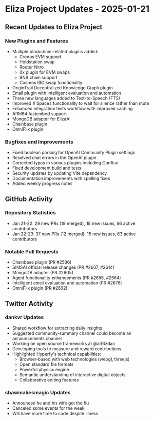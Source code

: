 # Eliza Project Updates - 2025-01-21

## Recent Updates to Eliza Project

### New Plugins and Features
- Multiple blockchain-related plugins added:
  - Cronos EVM support
  - Holdstation swap
  - Router Nitro
  - 0x plugin for EVM swaps
  - BNB chain support
  - Cosmos IBC swap functionality
- OriginTrail Decentralized Knowledge Graph plugin
- Email plugin with intelligent evaluation and automation
- Three new languages added to Text-to-Speech (TTS)
- Improved X Spaces functionality to wait for silence rather than mute
- Enhanced integration tests workflow with improved caching
- ARM64 fastembed support
- MongoDB adapter for ElizaAI
- Chainbase plugin
- OmniFlix plugin

### Bugfixes and Improvements
- Fixed boolean parsing for OpenAI Community Plugin settings
- Resolved chat errors in the OpenAI plugin
- Corrected typos in various plugins including Conflux
- Fixed development build and tests
- Security updates by updating Vite dependency
- Documentation improvements with spelling fixes
- Added weekly progress notes

## GitHub Activity

### Repository Statistics
- Jan 21-22: 29 new PRs (19 merged), 18 new issues, 66 active contributors
- Jan 22-23: 37 new PRs (12 merged), 15 new issues, 63 active contributors

### Notable Pull Requests
- Chainbase plugin (PR #2586)
- SIMSAI official release changes (PR #2607, #2614)
- MongoDB adapter (PR #2605)
- Agent functionality enhancements (PR #2655, #2664)
- Intelligent email evaluation and automation (PR #2676)
- OmniFlix plugin (PR #2662)

## Twitter Activity

### dankvr Updates
- Shared workflow for extracting daily insights
- Suggested community-summary channel could become an announcements channel
- Working on open source frameworks at @ai16zdao
- Developing tools to measure and reward contributions
- Highlighted Hyperfy's technical capabilities:
  - Browser-based with web technologies (webgl, threejs)
  - Open standard file formats
  - Powerful physics engine
  - Semantic understanding of interactive digital objects
  - Collaborative editing features

### shawmakesmagic Updates
- Announced he and his wife got the flu
- Canceled some events for the week
- Will have more time to code despite illness